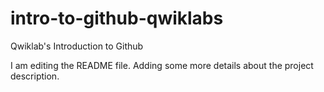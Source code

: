 # intro-to-github-qwiklabs
Qwiklab's Introduction to Github

I am editing the README file. Adding some more details about the project description.
